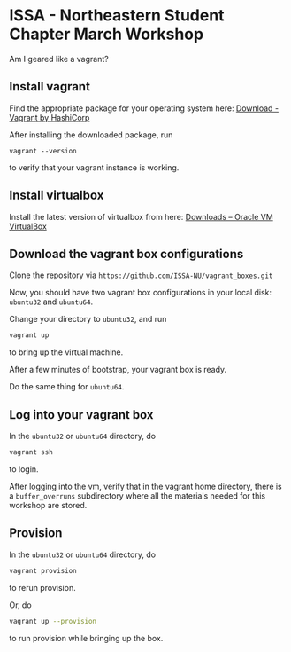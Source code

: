 # ISSA - Northeastern Student Chapter March Workshop

Am I geared like a vagrant?

## Install vagrant

Find the appropriate package for your operating system here: [Download - Vagrant by HashiCorp](https://www.vagrantup.com/downloads.html)

After installing the downloaded package, run
```
vagrant --version
```
to verify that your vagrant instance is working.

## Install virtualbox

Install the latest version of virtualbox from here: [Downloads – Oracle VM VirtualBox](https://www.virtualbox.org/wiki/Downloads)

## Download the vagrant box configurations

Clone the repository via `https://github.com/ISSA-NU/vagrant_boxes.git`

Now, you should have two vagrant box configurations in your local disk: `ubuntu32` and `ubuntu64`.

Change your directory to `ubuntu32`, and run

```bash
vagrant up
```
to bring up the virtual machine.

After a few minutes of bootstrap, your vagrant box is ready.

Do the same thing for `ubuntu64`.

## Log into your vagrant box

In the `ubuntu32` or `ubuntu64` directory, do

```bash
vagrant ssh
```

to login.

After logging into the vm, verify that in the vagrant home directory, there is a `buffer_overruns` subdirectory where all the materials needed for this workshop are stored.

## Provision

In the `ubuntu32` or `ubuntu64` directory, do

```bash
vagrant provision
```

to rerun provision.

Or, do

```bash
vagrant up --provision
```

to run provision while bringing up the box.